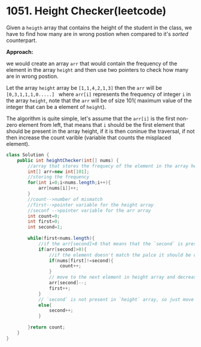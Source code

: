 # 1051. Height Checker(leetcode)

Given a ``heigth`` array that contains the height of the student in the class, we have to find how many are in wrong postion when compared to it's *sorted* counterpart.

**Approach:**

we would create an array ``arr`` that would contain the frequency of the element in the array `height` and then use two pointers to check how many are in wrong postion.

Let the array `height` array be `[1,1,4,2,1,3]` then the `arr` will be `[0,3,1,1,1,0.....] ` where `arr[i]` represents the frequency of  integer `i` in the array `height`, note that the `arr` will be of size 101( maximum value of the integer that can be a element of `height`).



The algorithm is quite simple, let's assume that the `arr[i]` is the first non-zero element from left, that means that `i` should be the first element that should be present in the array height, if it is then coninue the traversal, if not then increase the count varible (variable that counts the misplaced element).

```java
class Solution {
    public int heightChecker(int[] nums) {
        //array that stores the frequecy of the element in the array height
        int[] arr=new int[101];
        //storing the frequency
        for(int i=0;i<nums.length;i++){
            arr[nums[i]]++;
        }
        //count-->number of mismatch
        //first-->pointer variable for the height array
        //seconf -->pointer variable for the arr array
        int count=0;
        int first=0;
        int second=1;
        
        while(first<nums.length){
            //if the arr[second]>0 that means that the `second` is present the array height.
            if(arr[second]>0){
                //if the element doesn't match the palce it should be on, increase the count variable, else don't
                if(nums[first]!=second){
                    count++;
                }
                // move to the next element in height array and decrease the frequency of current element by 1.
                arr[second]--;
                first++;
            }
            // `second` is not present in `height` array, so just move to the next element.
            else{
                second++;
            }
            
        }return count;
    }
}
```

